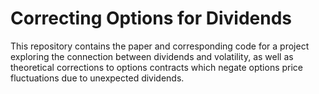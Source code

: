 # Correcting Options for Dividends

This repository contains the paper and corresponding code for a project exploring the connection between dividends and volatility, as well as theoretical corrections to options contracts which negate options price fluctuations due to unexpected dividends.
